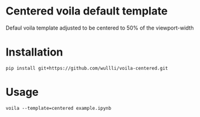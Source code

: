 # Centered voila default template
Defaul voila template adjusted to be centered to 50% of the viewport-width

# Installation
`pip install git+https://github.com/wullli/voila-centered.git`

# Usage
`voila --template=centered example.ipynb`
